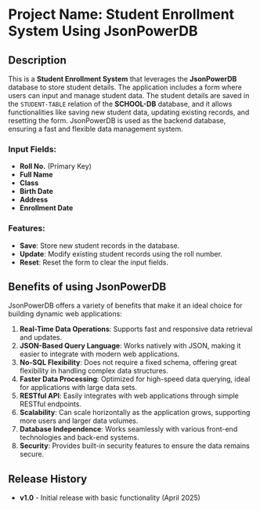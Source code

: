 # Project Name: Student Enrollment System Using JsonPowerDB

## Description
This is a **Student Enrollment System** that leverages the **JsonPowerDB** database to store student details. The application includes a form where users can input and manage student data. The student details are saved in the `STUDENT-TABLE` relation of the **SCHOOL-DB** database, and it allows functionalities like saving new student data, updating existing records, and resetting the form. JsonPowerDB is used as the backend database, ensuring a fast and flexible data management system.

### Input Fields:
- **Roll No.** (Primary Key)
- **Full Name**
- **Class**
- **Birth Date**
- **Address**
- **Enrollment Date**

### Features:
- **Save**: Store new student records in the database.
- **Update**: Modify existing student records using the roll number.
- **Reset**: Reset the form to clear the input fields.

## Benefits of using JsonPowerDB
JsonPowerDB offers a variety of benefits that make it an ideal choice for building dynamic web applications:

1. **Real-Time Data Operations**: Supports fast and responsive data retrieval and updates.
2. **JSON-Based Query Language**: Works natively with JSON, making it easier to integrate with modern web applications.
3. **No-SQL Flexibility**: Does not require a fixed schema, offering great flexibility in handling complex data structures.
4. **Faster Data Processing**: Optimized for high-speed data querying, ideal for applications with large data sets.
5. **RESTful API**: Easily integrates with web applications through simple RESTful endpoints.
6. **Scalability**: Can scale horizontally as the application grows, supporting more users and larger data volumes.
7. **Database Independence**: Works seamlessly with various front-end technologies and back-end systems.
8. **Security**: Provides built-in security features to ensure the data remains secure.

## Release History
- **v1.0** - Initial release with basic functionality (April 2025)

